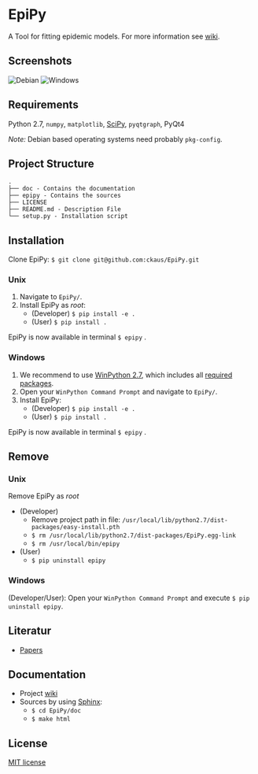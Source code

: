 # EpiPy
A Tool for fitting epidemic models. For more information see [wiki][1].

## Screenshots

![Debian](https://www.dropbox.com/sh/3gtnm32uq6nn0cu/AADw-ZKe7qzrzeQGffRxd5ADa/epipy_alpha_debian.png?dl=0)
![Windows](https://www.dropbox.com/sh/3gtnm32uq6nn0cu/AADCSW2vCT03tSgLlOg3F_Z7a/epipy_alpha_windows.png?dl=0)

## Requirements
Python 2.7, `numpy`, `matplotlib`, [SciPy][4], `pyqtgraph`, PyQt4

*Note:* Debian based operating systems need probably `pkg-config`.

## Project Structure
```
.
├── doc - Contains the documentation
├── epipy - Contains the sources
├── LICENSE
├── README.md - Description File 
└── setup.py - Installation script
```

## Installation
Clone EpiPy: `$ git clone git@github.com:ckaus/EpiPy.git`

### Unix
1. Navigate to `EpiPy/`.
2. Install EpiPy as *root*:
	* (Developer) `$ pip install -e .`
	* (User) `$ pip install .`

EpiPy is now available in terminal `$ epipy` .

### Windows
1. We recommend to use [WinPython 2.7][6], which includes all [required packages][7].
2. Open your `WinPython Command Prompt` and navigate to `EpiPy/`.
3. Install EpiPy:
	* (Developer) `$ pip install -e .`
	* (User) `$ pip install .`

EpiPy is now available in terminal `$ epipy` .

## Remove

### Unix
Remove EpiPy as *root*
* (Developer)
	* Remove project path in file: `/usr/local/lib/python2.7/dist-packages/easy-install.pth`
	* `$ rm /usr/local/lib/python2.7/dist-packages/EpiPy.egg-link`
	* `$ rm /usr/local/bin/epipy`
* (User)
	* `$ pip uninstall epipy`

### Windows
(Developer/User): Open your `WinPython Command Prompt` and execute `$ pip uninstall epipy`.

## Literatur
 * [Papers][1]

## Documentation
* Project [wiki][2]
* Sources by using [Sphinx][3]:
  * `$ cd EpiPy/doc`
  * `$ make html`

## License
[MIT license][4]

[1]: https://www.dropbox.com/sh/3gtnm32uq6nn0cu/AAAbHY9DkdnRPuZo-vePaO1Fa?dl=0 "Paper"
[2]: https://github.com/ckaus/EpiPy/wiki "wiki"
[3]: http://sphinx-doc.org/ "Sphinx"
[4]: https://github.com/ckaus/EpiPy/blob/master/LICENSE "MIT license"
[5]: http://www.scipy.org/install.html "SciPy"
[6]: http://sourceforge.net/projects/winpython/files/WinPython_2.7/2.7.10.3/ "WinPython 2.7"
[7]: http://sourceforge.net/p/winpython/wiki/PackageIndex_27/ "WinPython 2.7 Packages"